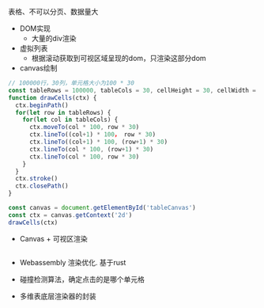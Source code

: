 表格、不可以分页、数据量大

- DOM实现
  - 大量的div渲染
- 虚拟列表
  - 根据滚动获取到可视区域呈现的dom，只渲染这部分dom
- canvas绘制

```js
// 100000行，30列，单元格大小为100 * 30
const tableRows = 100000, tableCols = 30, cellHeight = 30, cellWidth = 100
function drawCells(ctx) {
  ctx.beginPath()
  for(let row in tableRows) {
    for(let col in tableCols) {
      ctx.moveTo(col * 100, row * 30)
      ctx.lineTo((col+1) * 100， row * 30)
      ctx.lineTo((col+1) * 100, (row+1) * 30)
      ctx.lineTo(col * 100, (row+1) * 30)
      ctx.lineTo(col * 100, row * 30)
    }
  }
  ctx.stroke()
  ctx.closePath()
}

const canvas = document.getElementById('tableCanvas')
const ctx = canvas.getContext('2d')
drawCells(ctx)
```

- Canvas + 可视区渲染

```js
```



- Webassembly 渲染优化. 基于rust 



- 碰撞检测算法，确定点击的是哪个单元格
- 多维表底层渲染器的封装 